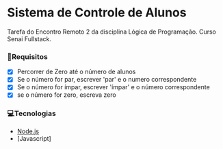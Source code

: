 
# Sistema de Controle de Alunos 

Tarefa do Encontro Remoto 2 da disciplina Lógica de Programação. 
Curso Senai Fullstack.

### 📄Requisitos

- [x] Percorrer de Zero até o número de alunos
- [x] Se o número for par, escrever 'par' e o numero correspondente
- [x] Se o número for ímpar, escrever 'ímpar' e o número correspondente
- [x] se o número for zero, escreva zero

### 💻Tecnologias
- [Node.js](https://nodejs.org/en/)
- [Javascript] 

